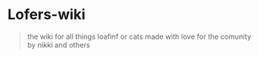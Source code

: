# Lofers-wiki
> the wiki for all things loafinf or cats
> made with love for the comunity by nikki and others
